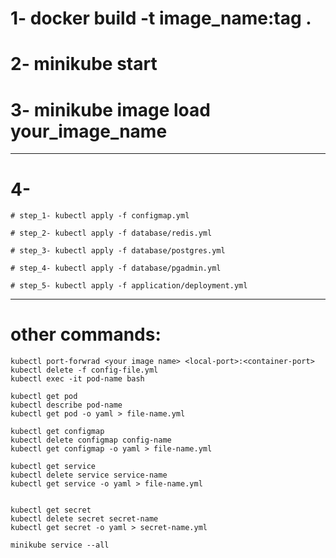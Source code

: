 # 1- docker build -t image_name:tag .

# 2- minikube start 

# 3- minikube image load your_image_name

***

# 4-
```# step_1- kubectl apply -f configmap.yml```

```# step_2- kubectl apply -f database/redis.yml```

```# step_3- kubectl apply -f database/postgres.yml```

```# step_4- kubectl apply -f database/pgadmin.yml```

```# step_5- kubectl apply -f application/deployment.yml```

***

# other commands:
```
kubectl port-forwrad <your image name> <local-port>:<container-port>
kubectl delete -f config-file.yml
kubectl exec -it pod-name bash

kubectl get pod
kubectl describe pod-name
kubectl get pod -o yaml > file-name.yml

kubectl get configmap
kubectl delete configmap config-name
kubectl get configmap -o yaml > file-name.yml

kubectl get service
kubectl delete service service-name
kubectl get service -o yaml > file-name.yml


kubectl get secret
kubectl delete secret secret-name
kubectl get secret -o yaml > secret-name.yml

minikube service --all
```